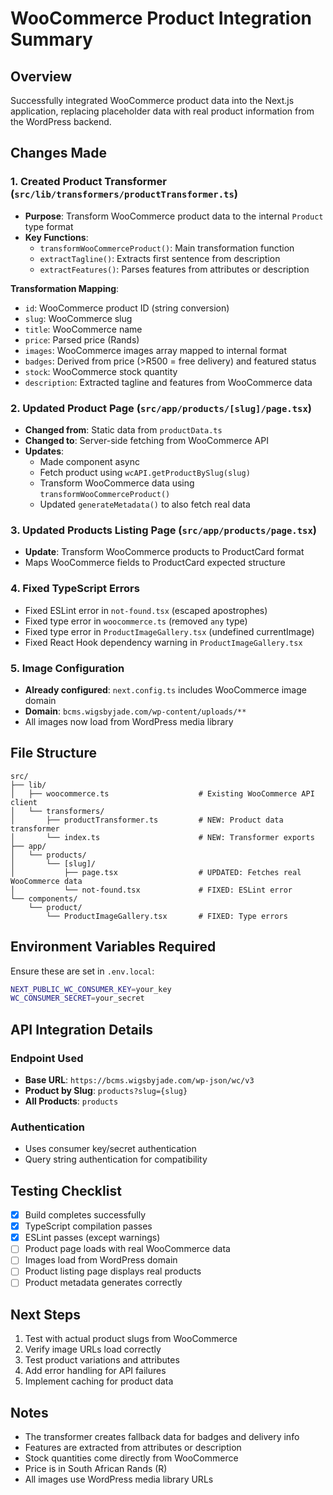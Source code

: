 # WooCommerce Product Integration Summary

## Overview

Successfully integrated WooCommerce product data into the Next.js application, replacing placeholder data with real product information from the WordPress backend.

## Changes Made

### 1. Created Product Transformer (`src/lib/transformers/productTransformer.ts`)

- **Purpose**: Transform WooCommerce product data to the internal `Product` type format
- **Key Functions**:
  - `transformWooCommerceProduct()`: Main transformation function
  - `extractTagline()`: Extracts first sentence from description
  - `extractFeatures()`: Parses features from attributes or description

**Transformation Mapping**:

- `id`: WooCommerce product ID (string conversion)
- `slug`: WooCommerce slug
- `title`: WooCommerce name
- `price`: Parsed price (Rands)
- `images`: WooCommerce images array mapped to internal format
- `badges`: Derived from price (>R500 = free delivery) and featured status
- `stock`: WooCommerce stock quantity
- `description`: Extracted tagline and features from WooCommerce data

### 2. Updated Product Page (`src/app/products/[slug]/page.tsx`)

- **Changed from**: Static data from `productData.ts`
- **Changed to**: Server-side fetching from WooCommerce API
- **Updates**:
  - Made component async
  - Fetch product using `wcAPI.getProductBySlug(slug)`
  - Transform WooCommerce data using `transformWooCommerceProduct()`
  - Updated `generateMetadata()` to also fetch real data

### 3. Updated Products Listing Page (`src/app/products/page.tsx`)

- **Update**: Transform WooCommerce products to ProductCard format
- Maps WooCommerce fields to ProductCard expected structure

### 4. Fixed TypeScript Errors

- Fixed ESLint error in `not-found.tsx` (escaped apostrophes)
- Fixed type error in `woocommerce.ts` (removed `any` type)
- Fixed type error in `ProductImageGallery.tsx` (undefined currentImage)
- Fixed React Hook dependency warning in `ProductImageGallery.tsx`

### 5. Image Configuration

- **Already configured**: `next.config.ts` includes WooCommerce image domain
- **Domain**: `bcms.wigsbyjade.com/wp-content/uploads/**`
- All images now load from WordPress media library

## File Structure

```
src/
├── lib/
│   ├── woocommerce.ts                    # Existing WooCommerce API client
│   └── transformers/
│       ├── productTransformer.ts         # NEW: Product data transformer
│       └── index.ts                      # NEW: Transformer exports
├── app/
│   └── products/
│       └── [slug]/
│           ├── page.tsx                  # UPDATED: Fetches real WooCommerce data
│           └── not-found.tsx             # FIXED: ESLint error
└── components/
    └── product/
        └── ProductImageGallery.tsx       # FIXED: Type errors
```

## Environment Variables Required

Ensure these are set in `.env.local`:

```bash
NEXT_PUBLIC_WC_CONSUMER_KEY=your_key
WC_CONSUMER_SECRET=your_secret
```

## API Integration Details

### Endpoint Used

- **Base URL**: `https://bcms.wigsbyjade.com/wp-json/wc/v3`
- **Product by Slug**: `products?slug={slug}`
- **All Products**: `products`

### Authentication

- Uses consumer key/secret authentication
- Query string authentication for compatibility

## Testing Checklist

- [x] Build completes successfully
- [x] TypeScript compilation passes
- [x] ESLint passes (except warnings)
- [ ] Product page loads with real WooCommerce data
- [ ] Images load from WordPress domain
- [ ] Product listing page displays real products
- [ ] Product metadata generates correctly

## Next Steps

1. Test with actual product slugs from WooCommerce
2. Verify image URLs load correctly
3. Test product variations and attributes
4. Add error handling for API failures
5. Implement caching for product data

## Notes

- The transformer creates fallback data for badges and delivery info
- Features are extracted from attributes or description
- Stock quantities come directly from WooCommerce
- Price is in South African Rands (R)
- All images use WordPress media library URLs
